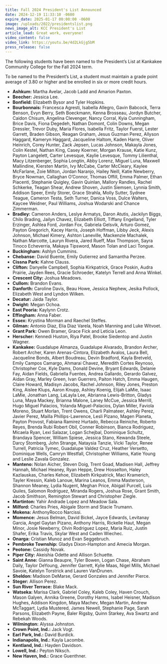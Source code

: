 ```yaml
---
title: Fall 2024 President's List Announced
date: 2024-12-19 11:33:10 -0600
expire_date: 2025-01-17 00:00:00 -0600
image: /uploads/2022/presidentslist.png
news_image_alt: KCC President's List
article_lead: Great work, everyone!
video_content: false
video_link: https://youtu.be/4d2LkGjg5bM
press_release: false
---
```

The following students have been named to the President’s List at Kankakee Community College for the Fall 2024 term.

To be named to the President’s List, a student must maintain a grade point average of 3.80 or higher and be enrolled in six or more credit hours.

* **Ashkum:** Martha Avelar, Jacob Ladd and Amarion Paxton.
* **Beecher:** Jessica Lee.
* **Bonfield:** Elizabeth Bysor and Tyler Hopkins.
* **Bourbonnais:** Francesca Agresti, Isabella Allegro, Gavin Babcock, Terra Benson, Evyn Berry, Seth Boeckmann, Kenna Brosseau, Jordyn Butcher, Caidon Chisum, Angelina Clevenger, Nancy Corral, Kyia Cunningham, Brice Davis, Fiona Degedeh, Nathan Domont, Colin Downs, Megan Dressler, Trevor Duby, Maria Flores, Isabella Fritz, Taylor Fuerst, Lester Garrett, Braden Gibson, Reagan Graham, Jesus Guzman Perez, Allyson Haggard, Kameryn Haggard, Jacqueline Haltom, Kaden Harre, Oliver Heinrich, Corey Hunter, Zack Jepsen, Lucas Johnson, Makayla Jones, Colin Kestel, Nathan King, Casey Koerner, Morgan Krause, Katie Kunz, Payton Langelett, Carter Levesque, Kaylie Levesque, Tommy Lilienthal, Macy Litzenberger, Sophia Longtin, Abby Lorenz, Miguel Luna, Maxwell Mallindine, Kiersten Martin, Ivy McCabe, Carter McCleary, Kaylee McFarlane, Zoie Milton, Jordan Naranjo, Hailey Neill, Katie Newberry, Bryce Nowman, Callaghan O’Connor, Thomas Offill, Emma Palmer, Ethan Piacenti, Stephanie Quigley, Gavin Quinlan, Mallory Randles, Rachel Schkerke, Teagan Shear, Andrew Shoven, Justin Siemsen, Lynnia Smith, Addison Speer, Emily Storer, Grace Strahla, Molly Sutter, Sydnee Teague, Cameron Testa, Seth Turner, Danica Voss, Dulce Walters, Kaycee Weidner, Paul Williams, Joshua Wodarski and Chance Zimmerman.
* **Bradley:** Cameron Anders, Leslye Armatys, Daron Atutis, Jackilyn Biggs, Chilo Brading, Jailyn Chavez, Elizabeth Elliott, Tiffany Engelland, Tyler Erzinger, Ashlea Ford, Jordan Fox, Gabriela Gelsvik, Arturo Gomez, Payton Gregorich, Kacey Harris, Joseph Hoffman, Libby Jeck, Alexis Johnson, Michael Kimery, Ashton Laneville, Mackenzie Machalek, Nathan Marcotte, Lauryn Rivera, Jared Rueff, Max Thompson, Sayra Tinoco Echeverria, Makaya Tipsword, Mason Tolan and Laci Tongue.
* **Buckingham:** Ashlyn Cummins.
* **Chebanse:** David Buente, Emily Gutierrez and Samantha Perzee.
* **Cissna Park:** Kahne Clauss.
* **Clifton:** Danyelle Campbell, Sophia Kirkpatrick, Grace Poskin, Audra Prairie, Jayden Rees, Gracie Schroeder, Katelyn Terrell and Anna Winkel.
* **Crescent City:** Joshua Meadows.
* **Cullom:** Brandon Evans.
* **Danforth:** Caroline Davis, Beau Howe, Jessica Nephew, Jesika Pollock, Elizabeth West and Lyndon Wilken.
* **Decatur:** Jaida Taylor.
* **Dwight:** Megan Ochoa.
* **East Peoria:** Kaylynn Crotz.
* **Effingham:** Anna Faber.
* **Essex:** Krystina Morman and Raechel Steffes.
* **Gilman:** Antonio Diaz, Elia Diaz Varela, Noah Manning and Luke Witvoet.
* **Grant Park:** Owen Bramer, Grace Fick and Leticia Leon.
* **Herscher:** Kennedi Huston, Riya Patel, Brooke Siedentop and Justin Wagner.
* **Kankakee:** Guadalupe Almanza, Guadalupe Alvarado, Brandon Archer, Robert Archer, Karen Arenas-Cintora, Elizabeth Avalos, Laura Bell, Jacqueline Bonds, Albert Boudreau, Devin Bradford, Kayla Bretveld, Emily Campos Camargo, Ahmarai Chavez, Meredith Cortes Reynoso, Christopher Cox, Kyle Dams, Donald Devine, Bryant Edwards, Delanie Fay, Aidan Fields, Gabriella Fuentes, Andrea Gallardo, Gerardo Galvez, Aidan Gray, Marley Green, Ivan Guerrero, Paiton Hatch, Emma Haugen, Claire Howard, Madisyn Jacobs, Rachel Johnson, Riley Jones, Preston King, Aislee Klups, Aaron Knupp, Ashley Koenig, Elijah LaMie, Isaac LaMie, Jonathan Lang, LaLayla Lee, Abrianna Lewis-Britton, Gladys Luna, Maya Mackey, Brianna Malone, Laney McCue, Jessica Merrill, Hugo Miguel Palacios, Yolanda Miguel-Palacios, Dylan Miller, Faviola Moreno, Stuart Morlan, Trent Owens, Charli Palmateer, Ashley Perez, Javier Perez, Mailla Phillips-Lawrence, Lesli Pizano, Magen Planeta, Payton Provost, Fabiana Ramirez Hurtado, Rebecca Reiniche, Roberto Reyes, Brenda Rubi Robert Obil, Conner Robinson, Bianca Rodriguez, Micaela Ryan, Lexi Salazar, Logan Schejbal, Dominique Schultz, Brandaya Spencer, William Spiese, Jessica Stano, Kewanda Steele, Darcy Stomberg, John Strange, Nataysia Tanzie, Vicki Taylor, Renee Turrell, Patricia Tymec, Guadalupe Valdez Cruz, Heather Versetto, Dominique Wells, Camryn Westfall, Christopher Williams, Katie Young and Leslie Zavala Gonzalez.
* **Manteno:** Nolan Aicher, Steven Doig, Trent Goad, Madisen Hall, Jeffrey Hannah, Michael Heaney, Ryan Heppe, Drew Hosselton, Haley Kazlauskas, Charles Kehoe, Elizabeth Kirkpatrick, Maci Kramerich, Tayler Kressin, Kaleb Lanoue, Marina Leanos, Emma Masterson, Shannon Meaney, Lydia Nugent, Meghan Price, Abigail Purcell, Luis Quiles, Salomon Rodriguez, Miranda Rogers, Joshua Rose, Grant Smith, Jacob Smithson, Remington Stewart and Christopher Ziegle.
* **Martinton:** Yahir Andrade Lopez and Meadow Sala.
* **Milford:** Charles Pries, Abigale Storm and Stacie Trumann.
* **Mokena:** AnthonyRocco Narcissi.
* **Momence:** Jesus Belman, David Bickel, Jayce Edwards, Levitanay Garcia, Angel Gaytan Pizano, Anthony Harris, Rickelle Haut, Megan Minor, Josie Newberry, Olvin Rodriguez Lopez, Maria Ruiz, Justin Shafer, Erika Travis, Skylar West and Caden Wiechec.
* **Onarga:** Cristian Munoz and Evan Seggebruch.
* **Pembroke Township:** Gladys Dixon-Hampton and Amecia Morgan.
* **Peotone:** Cassidy Novak.
* **Piper City:** Akeishia Odette and Allison Schuette.
* **Saint Anne:** Gianna Beaupre, Tyler Bowen, Logan Chase, Abraham Daily, Taylor DeYoung, Jennifer Garrett, Kylie Maas, Nigel Mills, Michael Savoie, Katelyn Torstrick and Lauren VanDrunen.
* **Sheldon:** Madison DeMarse, Gerard Gonzales and Jennifer Pierce.
* **Steger:** Allison Perez.
* **Sun River Terrace:** Blake Mack.
* **Watseka:** Marisa Clark, Gabriel Coley, Kaleb Coley, Haven Crouch, Mason Galyen, Annika Greene, Dorothy Harms, Isabel Heisner, Madison Hughes, Addison Kingdon, Maya Machev, Megan Martin, Andrew McTaggart, Lydia Mustered, James Newell, Stephanie Page, Sarah Parsons, Elizabeth Payne, Baler Rigsby, Quinn Starkey, Ava Swartz and Rebekah Woods.
* **Wilmington:** Alyssa Johnston.
* **Crown Point, Ind.:** Jack Vogt.
* **Earl Park, Ind.:** David Burdick.
* **Indianapolis, Ind.:** Kayla Lacombe.
* **Kentland, Ind.:** Hayden Davidson.
* **Lowell, Ind.:** Peyton Niksch.
* **New Haven, Ind.:** Grace Guenthner.